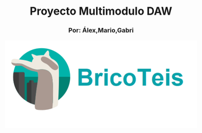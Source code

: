 <h1 align="center">Proyecto Multimodulo DAW</h1>
<h3 align="center">Por: Álex,Mario,Gabri</h3>
<a href='http://bteis.b21.daw2d.iesteis.gal/'><img src="imagenes/redme.png" style="text-align: center;
        display: block;"/></a>
